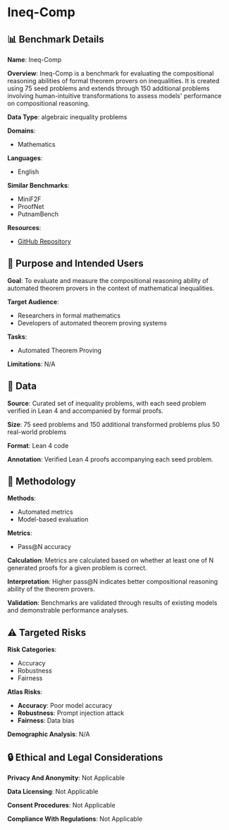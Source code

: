 # Ineq-Comp

## 📊 Benchmark Details

**Name**: Ineq-Comp

**Overview**: Ineq-Comp is a benchmark for evaluating the compositional reasoning abilities of formal theorem provers on inequalities. It is created using 75 seed problems and extends through 150 additional problems involving human-intuitive transformations to assess models' performance on compositional reasoning.

**Data Type**: algebraic inequality problems

**Domains**:
- Mathematics

**Languages**:
- English

**Similar Benchmarks**:
- MiniF2F
- ProofNet
- PutnamBench

**Resources**:
- [GitHub Repository](https://github.com/haoyuzhao123/LeanIneqComp)

## 🎯 Purpose and Intended Users

**Goal**: To evaluate and measure the compositional reasoning ability of automated theorem provers in the context of mathematical inequalities.

**Target Audience**:
- Researchers in formal mathematics
- Developers of automated theorem proving systems

**Tasks**:
- Automated Theorem Proving

**Limitations**: N/A

## 💾 Data

**Source**: Curated set of inequality problems, with each seed problem verified in Lean 4 and accompanied by formal proofs.

**Size**: 75 seed problems and 150 additional transformed problems plus 50 real-world problems

**Format**: Lean 4 code

**Annotation**: Verified Lean 4 proofs accompanying each seed problem.

## 🔬 Methodology

**Methods**:
- Automated metrics
- Model-based evaluation

**Metrics**:
- Pass@N accuracy

**Calculation**: Metrics are calculated based on whether at least one of N generated proofs for a given problem is correct.

**Interpretation**: Higher pass@N indicates better compositional reasoning ability of the theorem provers.

**Validation**: Benchmarks are validated through results of existing models and demonstrable performance analyses.

## ⚠️ Targeted Risks

**Risk Categories**:
- Accuracy
- Robustness
- Fairness

**Atlas Risks**:
- **Accuracy**: Poor model accuracy
- **Robustness**: Prompt injection attack
- **Fairness**: Data bias

**Demographic Analysis**: N/A

## 🔒 Ethical and Legal Considerations

**Privacy And Anonymity**: Not Applicable

**Data Licensing**: Not Applicable

**Consent Procedures**: Not Applicable

**Compliance With Regulations**: Not Applicable
